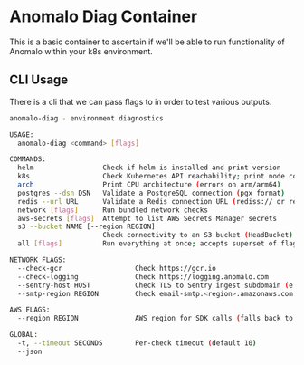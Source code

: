 # Anomalo Diag Container

This is a basic container to ascertain if we'll be able to run functionality of Anomalo within your k8s environment.

## CLI Usage

There is a cli that we can pass flags to in order to test various outputs.

```bash
anomalo-diag - environment diagnostics

USAGE:
  anomalo-diag <command> [flags]

COMMANDS:
  helm                 Check if helm is installed and print version
  k8s                  Check Kubernetes API reachability; print node count & sizes
  arch                 Print CPU architecture (errors on arm/arm64)
  postgres --dsn DSN   Validate a PostgreSQL connection (pgx format)
  redis --url URL      Validate a Redis connection URL (rediss:// or redis://)
  network [flags]      Run bundled network checks
  aws-secrets [flags]  Attempt to list AWS Secrets Manager secrets
  s3 --bucket NAME [--region REGION]
                       Check connectivity to an S3 bucket (HeadBucket)
  all [flags]          Run everything at once; accepts superset of flags

NETWORK FLAGS:
  --check-gcr                  Check https://gcr.io
  --check-logging              Check https://logging.anomalo.com
  --sentry-host HOST           Check TLS to Sentry ingest subdomain (e.g. o123456.ingest.sentry.io)
  --smtp-region REGION         Check email-smtp.<region>.amazonaws.com:587 connectivity (default us-west-1)

AWS FLAGS:
  --region REGION              AWS region for SDK calls (falls back to env/config)

GLOBAL:
  -t, --timeout SECONDS        Per-check timeout (default 10)
  --json
```  